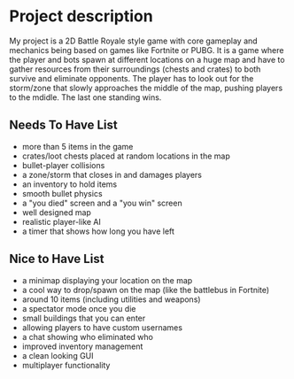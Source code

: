 # Project description

My project is a 2D Battle Royale style game with core gameplay and mechanics being based on games like Fortnite or PUBG. It is a game where the player and bots spawn at different locations on a huge map and have to gather resources from their surroundings (chests and crates) to both survive and eliminate opponents. The player has to look out for the storm/zone that slowly approaches the middle of the map, pushing players to the mdidle. The last one standing wins.

## Needs To Have List

- more than 5 items in the game
- crates/loot chests placed at random locations in the map
- bullet-player collisions
- a zone/storm that closes in and damages players
- an inventory to hold items
- smooth bullet physics
- a "you died" screen and a "you win" screen
- well designed map
- realistic player-like AI
- a timer that shows how long you have left

## Nice to Have List

- a minimap displaying your location on the map
- a cool way to drop/spawn on the map (like the battlebus in Fortnite)
- around 10 items (including utilities and weapons)
- a spectator mode once you die
- small buildings that you can enter
- allowing players to have custom usernames
- a chat showing who eliminated who
- improved inventory management
- a clean looking GUI
- multiplayer functionality
